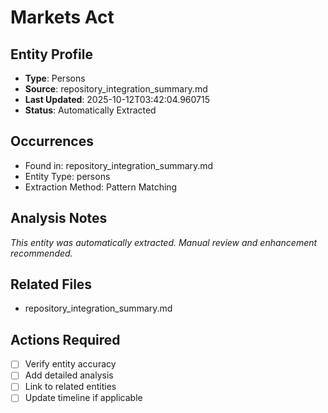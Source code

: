 # Markets Act

## Entity Profile
- **Type**: Persons
- **Source**: repository_integration_summary.md
- **Last Updated**: 2025-10-12T03:42:04.960715
- **Status**: Automatically Extracted

## Occurrences
- Found in: repository_integration_summary.md
- Entity Type: persons
- Extraction Method: Pattern Matching

## Analysis Notes
*This entity was automatically extracted. Manual review and enhancement recommended.*

## Related Files
- repository_integration_summary.md

## Actions Required
- [ ] Verify entity accuracy
- [ ] Add detailed analysis
- [ ] Link to related entities
- [ ] Update timeline if applicable
